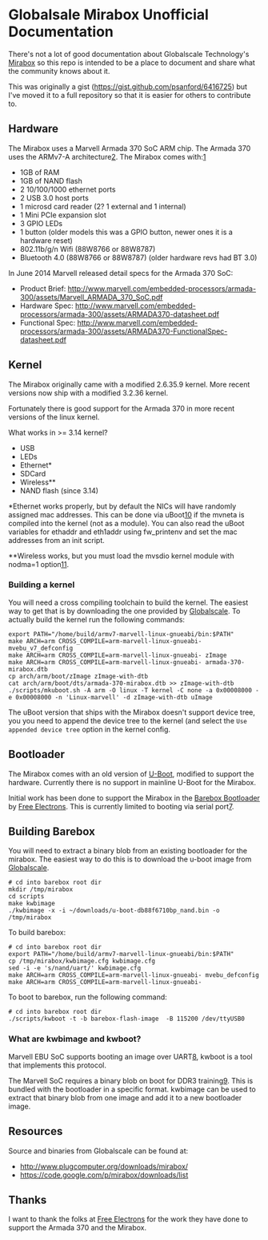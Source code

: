 # Globalsale Mirabox Unofficial Documentation

There's not a lot of good documentation about Globalscale Technology's [Mirabox][1] so this repo is intended to be a place to document and share what the community knows about it.

This was originally a gist (https://gist.github.com/psanford/6416725) but I've moved it to a full repository so that it is easier for others to contribute to.

## Hardware
The Mirabox uses a Marvell Armada 370 SoC ARM chip. The Armada 370 uses the ARMv7-A architecture[2]. The Mirabox comes with:[1]

- 1GB of RAM
- 1GB of NAND flash
- 2 10/100/1000 ethernet ports
- 2 USB 3.0 host ports
- 1 microsd card reader (2? 1 external and 1 internal)
- 1 Mini PCIe expansion slot
- 3 GPIO LEDs
- 1 button (older models this was a GPIO button, newer ones it is a hardware reset)
- 802.11b/g/n Wifi (88W8766 or 88W8787)
- Bluetooth 4.0 (88W8766 or 88W8787) (older hardware revs had BT 3.0)

In June 2014 Marvell released detail specs for the Armada 370 SoC:

- Product Brief:   http://www.marvell.com/embedded-processors/armada-300/assets/Marvell_ARMADA_370_SoC.pdf
- Hardware Spec:   http://www.marvell.com/embedded-processors/armada-300/assets/ARMADA370-datasheet.pdf
- Functional Spec: http://www.marvell.com/embedded-processors/armada-300/assets/ARMADA370-FunctionalSpec-datasheet.pdf


## Kernel
The Mirabox originally came with a modified 2.6.35.9 kernel. More recent versions now ship with a modified 3.2.36 kernel.

Fortunately there is good support for the Armada 370 in more recent versions of the linux kernel.

What works in >= 3.14 kernel?

- USB
- LEDs
- Ethernet*
- SDCard
- Wireless**
- NAND flash (since 3.14)

*Ethernet works properly, but by default the NICs will have randomly assigned mac addresses. This can be done via uBoot[10][10] if the mvneta is compiled into the kernel (not as a module). You can also read the uBoot variables for ethaddr and eth1addr using fw_printenv and set the mac addresses from an init script.

**Wireless works, but you must load the mvsdio kernel module with nodma=1 option[11][11].

### Building a kernel
You will need a cross compiling toolchain to build the kernel. The easiest way to get that is by downloading the one provided by [Globalscale][3]. To actually build the kernel run the following commands:

    export PATH="/home/build/armv7-marvell-linux-gnueabi/bin:$PATH"
    make ARCH=arm CROSS_COMPILE=arm-marvell-linux-gnueabi- mvebu_v7_defconfig
    make ARCH=arm CROSS_COMPILE=arm-marvell-linux-gnueabi- zImage
    make ARCH=arm CROSS_COMPILE=arm-marvell-linux-gnueabi- armada-370-mirabox.dtb
    cp arch/arm/boot/zImage zImage-with-dtb
    cat arch/arm/boot/dts/armada-370-mirabox.dtb >> zImage-with-dtb
    ./scripts/mkuboot.sh -A arm -O linux -T kernel -C none -a 0x00008000 -e 0x00008000 -n 'Linux-marvell' -d zImage-with-dtb uImage

The uBoot version that ships with the Mirabox doesn't support device tree, you you need to append the device tree to the kernel (and select the `Use appended device tree` option in the kernel config.

## Bootloader
The Mirabox comes with an old version of [U-Boot][4], modified to support the hardware. Currently there is no support in mainline U-Boot for the Mirabox.

Initial work has been done to support the Mirabox in the [Barebox Bootloader][5] by [Free Electrons][6]. This is currently limited to booting via serial port[7].

## Building Barebox
You will need to extract a binary blob from an existing bootloader for the mirabox. The easiest way to do this is to download the u-boot image from [Globalscale][3].

    # cd into barebox root dir
    mkdir /tmp/mirabox
    cd scripts
    make kwbimage
    ./kwbimage -x -i ~/downloads/u-boot-db88f6710bp_nand.bin -o /tmp/mirabox

To build barebox:

    # cd into barebox root dir
    export PATH="/home/build/armv7-marvell-linux-gnueabi/bin:$PATH"
    cp /tmp/mirabox/kwbimage.cfg kwbimage.cfg
    sed -i -e 's/nand/uart/' kwbimage.cfg
    make ARCH=arm CROSS_COMPILE=arm-marvell-linux-gnueabi- mvebu_defconfig
    make ARCH=arm CROSS_COMPILE=arm-marvell-linux-gnueabi-

To boot to barebox, run the following command:

    # cd into barebox root dir
    ./scripts/kwboot -t -b barebox-flash-image  -B 115200 /dev/ttyUSB0

### What are kwbimage and kwboot?
Marvell EBU SoC supports booting an image over UART[8], kwboot is a tool that implements this protocol.

The Marvell SoC requires a binary blob on boot for DDR3 training[9]. This is bundled with the bootloader in a specific format. kwbimage can be used to extract that binary blob from one image and add it to a new bootloader image.

## Resources
Source and binaries from Globalscale can be found at:

- http://www.plugcomputer.org/downloads/mirabox/
- https://code.google.com/p/mirabox/downloads/list

## Thanks
I want to thank the folks at [Free Electrons][6] for the work they have done to support the Armada 370 and the Mirabox.

[1]: http://www.globalscaletechnologies.com/p-58-mirabox-development-kit.aspx
[2]: http://wiki.openwrt.org/doc/hardware/soc/soc.marvell
[3]: http://www.plugcomputer.org/downloads/mirabox/
[4]: http://www.denx.de/wiki/U-Boot
[5]: http://barebox.org
[6]: http://free-electrons.com
[7]: http://free-electrons.com/blog/barebox-2013-07/
[8]: http://git.pengutronix.de/?p=barebox.git;a=commit;h=0535713bbfa059c1bc20da24d33bb183c4f555dc
[9]: http://git.pengutronix.de/?p=barebox.git;a=commit;h=6bb3a08cd3864f3ee1b9f4becf26b55ac9c0a524
[10]: http://lists.infradead.org/pipermail/linux-arm-kernel/2013-September/196688.html
[11]: http://lists.infradead.org/pipermail/linux-arm-kernel/2013-March/158753.html
